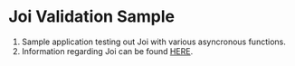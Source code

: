 # Joi Validation Sample

1. Sample application testing out Joi with various asyncronous functions.
2. Information regarding Joi can be found <a href="https://www.npmjs.com/package/joi" target=”_blank”>HERE</a>.